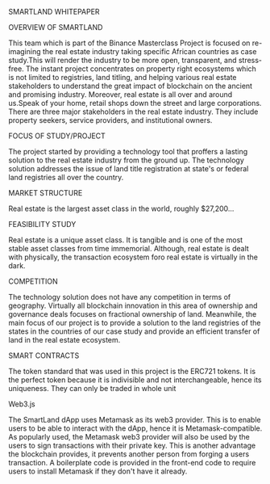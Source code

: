 SMARTLAND WHITEPAPER

OVERVIEW OF SMARTLAND

This team which is part of the Binance Masterclass Project is focused on re-imagining the real estate industry taking specific African countries as case study.This will render the industry to be more open, transparent, and stress-free.
The instant project concentrates on property right ecosystems which is not limited to registries, land titling, and helping various real estate stakeholders to understand the great impact of blockchain on the ancient and promising industry. Moreover, real estate is all over and around us.Speak of your home, retail shops down the street and large corporations.
There are three major stakeholders in the real estate industry. They include property seekers, service providers, and institutional owners.

FOCUS OF STUDY/PROJECT

The project started by providing a technology tool that proffers a lasting solution to the real estate industry from the ground up. The technology solution addresses the issue of land title registration at state's or federal land registries all over the country.

MARKET STRUCTURE

Real estate is the largest asset class in the world, roughly $27,200...


FEASIBILITY STUDY

Real estate is a unique asset class. It is tangible and is one of the most stable asset classes from time immemorial. Although, real estate is dealt with physically, the transaction ecosystem foro real estate is virtually in the dark.

COMPETITION

The technology solution does not have any competition in terms of geography. Virtually all blockchain innovation in this area of ownership and governance deals focuses on fractional ownership of land. Meanwhile, the main focus of our project is to provide a solution to the land registries of the states in the countries of our case study and provide an efficient transfer of land in the real estate ecosystem.

SMART CONTRACTS

The token standard that was used in this project is the ERC721 tokens. It is the perfect token because it is indivisible and not interchangeable, hence its uniqueness. They can only be traded in whole unit

Web3.js

The SmartLand dApp uses Metamask as its web3 provider. This is to enable users to be able to interact with the dApp, hence it is Metamask-compatible. As popularly used, the Metamask web3 provider will also be used by the users to sign transactions with their private key. This is another advantage the blockchain provides, it prevents another person from forging a users transaction.
A boilerplate code is provided in the front-end code to require users to install Metamask if they don't have it already.
